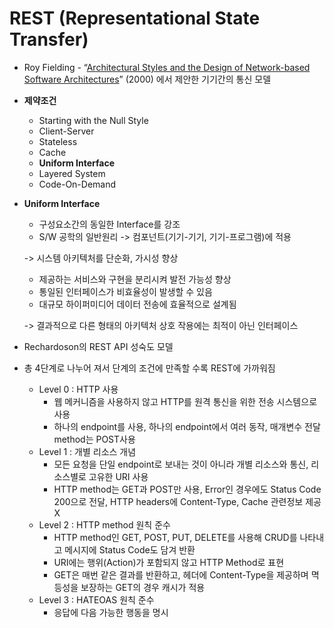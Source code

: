 # REST (Representational State Transfer)

* Roy Fielding - “[Architectural Styles and the Design of Network-based Software Architectures](https://www.ics.uci.edu/\~fielding/pubs/dissertation/top.htm)” (2000) 에서 제안한 기기간의 통신 모델



* **제약조건**
  * Starting with the Null Style
  * Client-Server
  * Stateless
  * Cache
  * **Uniform Interface**
  * Layered System
  * Code-On-Demand



*   **Uniform Interface**

    * 구성요소간의 동일한 Interface를 강조
    * S/W 공학의 일반원리 -> 컴포넌트(기기-기기, 기기-프로그램)에 적용

    \->  시스템 아키텍처를 단순화, 가시성 향상

    * 제공하는 서비스와 구현을 분리시켜 발전 가능성 향상
    * 통일된 인터페이스가 비효율성이 발생할 수 있음
    * 대규모 하이퍼미디어 데이터 전송에 효율적으로 설계됨

    \-> 결과적으로 다른 형태의 아키텍처 상호 작용에는 최적이 아닌 인터페이스



* Rechardoson의 REST API 성숙도 모델
* 총 4단계로 나누어 져서 단계의 조건에 만족할 수록 REST에 가까워짐
  * Level 0 : HTTP 사용
    * 웹 메커니즘을 사용하지 않고 HTTP를 원격 통신을 위한 전송 시스템으로 사용
    * 하나의 endpoint를 사용, 하나의 endpoint에서 여러 동작, 매개변수 전달 method는 POST사용
  * Level 1 : 개별 리소스 개념
    * 모든 요청을 단일 endpoint로 보내는 것이 아니라 개별 리소스와 통신, 리소스별로 고유한 URI 사용
    * HTTP method는 GET과 POST만 사용,  Error인 경우에도 Status Code 200으로 전달, HTTP headers에 Content-Type, Cache 관련정보 제공 X
  * Level 2 : HTTP method 원칙 준수
    * HTTP method인 GET, POST, PUT, DELETE를 사용해 CRUD를 나타내고 메시지에 Status Code도 담겨 반환
    * URI에는 행위(Action)가 포함되지 않고 HTTP Method로 표현
    * GET은 매번 같은 결과를 반환하고, 헤더에 Content-Type을 제공하며 멱등성을 보장하는 GET의 경우 캐시가 적용
  * Level 3 : HATEOAS 원칙 준수
    * 응답에 다음 가능한 행동을 명시





